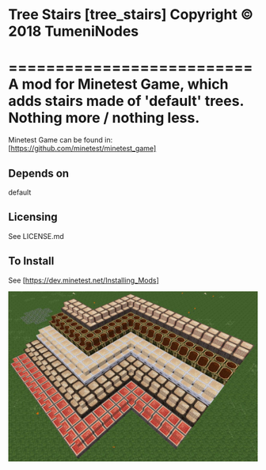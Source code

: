 # Tree Stairs [tree_stairs] Copyright © 2018 TumeniNodes
==========================
A mod for Minetest Game, which adds stairs made of 'default' trees.
Nothing more / nothing less.
===============================================

Minetest Game can be found in:
[https://github.com/minetest/minetest_game]

Depends on
--------------
default


Licensing
---------
See LICENSE.md


To Install
----------
See [https://dev.minetest.net/Installing_Mods]

![Preview](https://github.com/TumeniNodes/tree_stairs/blob/master/screenshot.png)

